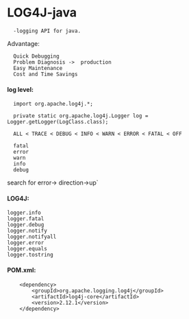 # LOG4J-java

      -logging API for java.

Advantage:

      Quick Debugging
      Problem Diagnosis ->  production 
      Easy Maintenance
      Cost and Time Savings


#### log level:

      import org.apache.log4j.*;  

      private static org.apache.log4j.Logger log = Logger.getLogger(LogClass.class);  

      ALL < TRACE < DEBUG < INFO < WARN < ERROR < FATAL < OFF  

      fatal
      error
      warn
      info
      debug

search for error-> direction->up`

#### LOG4J:

    logger.info
    logger.fatal
    logger.debug
    logger.notify
    logger.notifyall
    logger.error
    logger.equals
    logger.tostring

#### POM.xml:

        <dependency>
            <groupId>org.apache.logging.log4j</groupId>
            <artifactId>log4j-core</artifactId>
            <version>2.12.1</version>
        </dependency>

